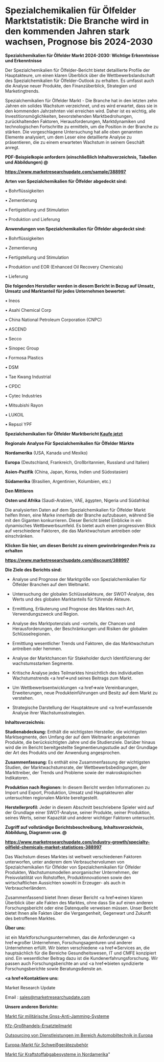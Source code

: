 # Spezialchemikalien für Ölfelder Marktstatistik: Die Branche wird in den kommenden Jahren stark wachsen, Prognose bis 2024-2030

<strong>Spezialchemikalien für Ölfelder Markt 2024-2030: Wichtige Erkenntnisse und Erkenntnisse</strong>

Der Spezialchemikalien für Ölfelder-Bericht bietet detaillierte Profile der Hauptakteure, um einen klaren Überblick über die Wettbewerbslandschaft des Spezialchemikalien für Ölfelder-Outlook zu erhalten. Es umfasst auch die Analyse neuer Produkte, den Finanzüberblick, Strategien und Marketingtrends.

Spezialchemikalien für Ölfelder Markt - Die Branche hat in den letzten zehn Jahren ein solides Wachstum verzeichnet, und es wird erwartet, dass sie in den kommenden Jahrzehnten viel erreichen wird. Daher ist es wichtig, alle Investitionsmöglichkeiten, bevorstehenden Marktbedrohungen, zurückhaltenden Faktoren, Herausforderungen, Marktdynamiken und technologischen Fortschritte zu ermitteln, um die Position in der Branche zu stärken. Die vorgeschlagene Untersuchung hat alle oben genannten Elemente analysiert, um dem Leser eine detaillierte Analyse zu präsentieren, die zu einem erwarteten Wachstum in seinem Geschäft anregt.



<strong><b>PDF-Beispielkopie anfordern (einschließlich Inhaltsverzeichnis, Tabellen und Abbildungen) @ </b></strong>

<strong><a href=https://www.marketresearchupdate.com/sample/388997>

<strong>https://www.marketresearchupdate.com/sample/388997</u></a></strong></strong>



<strong>Arten von Spezialchemikalien für Ölfelder abgedeckt sind:</strong>

• Bohrflüssigkeiten

• Zementierung

• Fertigstellung und Stimulation

• Produktion und Lieferung



<strong>Anwendungen von Spezialchemikalien für Ölfelder abgedeckt sind:</strong>

• Bohrflüssigkeiten

• Zementierung

• Fertigstellung und Stimulation

• Produktion und EOR (Enhanced Oil Recovery Chemicals)

• Lieferung



<strong>Die folgenden Hersteller werden in diesem Bericht in Bezug auf Umsatz, Umsatz und Marktanteil für jedes Unternehmen bewertet:</strong>

• Ineos

• Asahi Chemical Corp

• China National Petroleum Corporation (CNPC)

• ASCEND

• Secco

• Sinopec Group

• Formosa Plastics

• DSM

• Tae Kwang Industrial

• CPDC

• Cytec Industries

• Mitsubishi Rayon

• LUKOIL

• Repsol YPF



<strong>Spezialchemikalien für Ölfelder Marktbericht <a href=https://www.marketresearchupdate.com/buynow/388997>Kaufe jetzt</a></strong>



<strong>Regionale Analyse Für Spezialchemikalien für Ölfelder Märkte</strong>



<strong>Nordamerika</strong> (USA, Kanada und Mexiko)



<strong>Europa</strong> (Deutschland, Frankreich, Großbritannien, Russland und Italien)



<strong>Asien-Pazifik</strong> (China, Japan, Korea, Indien und Südostasien)



<strong>Südamerika</strong> (Brasilien, Argentinien, Kolumbien, etc.)



<strong>Den Mittleren</strong> 

<strong>Osten und Afrika</strong> (Saudi-Arabien, VAE, ägypten, Nigeria und Südafrika)

Die analysierten Daten auf dem Spezialchemikalien für Ölfelder Markt helfen Ihnen, eine Marke innerhalb der Branche aufzubauen, während Sie mit den Giganten konkurrieren. Dieser Bericht bietet Einblicke in ein dynamisches Wettbewerbsumfeld. Es bietet auch einen progressiven Blick auf verschiedene Faktoren, die das Marktwachstum antreiben oder einschränken.



<strong>Klicken Sie hier, um diesen Bericht zu einem gewinnbringenden Preis zu erhalten
</strong>

<strong><a href=https://www.marketresearchupdate.com/discount/388997>https://www.marketresearchupdate.com/discount/388997</b></u></strong></a>



<strong>Die Ziele des Berichts sind:</strong>

- Analyse und Prognose der Marktgröße von Spezialchemikalien für Ölfelder Branchen auf dem Weltmarkt.

- Untersuchung der globalen Schlüsselakteure, der SWOT-Analyse, des Werts und des globalen Marktanteils für führende Akteure.

- Ermittlung, Erläuterung und Prognose des Marktes nach Art, Verwendungszweck und Region.

- Analyse des Marktpotenzials und -vorteils, der Chancen und Herausforderungen, der Beschränkungen und Risiken der globalen Schlüsselregionen.

- Ermittlung wesentlicher Trends und Faktoren, die das Marktwachstum antreiben oder hemmen.

- Analyse der Marktchancen für Stakeholder durch Identifizierung der wachstumsstarken Segmente.

- Kritische Analyse jedes Teilmarktes hinsichtlich des individuellen Wachstumstrends <a href=>und</a> seines Beitrags zum Markt.

- Um Wettbewerbsentwicklungen <a href=>wie</a> Vereinbarungen, Erweiterungen, neue Produkteinführungen und Besitz auf dem Markt zu verstehen.

- Strategische Darstellung der Hauptakteure und <a href=>umfas</a>sende Analyse ihrer Wachstumsstrategien.



<strong>Inhaltsverzeichnis:</strong>



<strong>Studienabdeckung:</strong> Enthält die wichtigsten Hersteller, die wichtigsten Marktsegmente, den Umfang der auf dem Weltmarkt angebotenen Produkte, die berücksichtigten Jahre und die Studienziele. Darüber hinaus wird die im Bericht bereitgestellte Segmentierungsstudie auf der Grundlage der Art des Produkts und der Anwendung angesprochen.



<strong>Zusammenfassung:</strong> Es enthält eine Zusammenfassung der wichtigsten Studien, der Marktwachstumsrate, der Wettbewerbsbedingungen, der Markttreiber, der Trends und Probleme sowie der makroskopischen Indikatoren.



<strong>Produktion nach Regionen:</strong> In diesem Bericht werden Informationen zu Import und Export, Produktion, Umsatz und Hauptakteuren aller untersuchten regionalen Märkte bereitgestellt.



<strong>Herstellerprofil:</strong> Jeder in diesem Abschnitt beschriebene Spieler wird auf der Grundlage einer SWOT-Analyse, seiner Produkte, seiner Produktion, seines Werts, seiner Kapazität und anderer wichtiger Faktoren untersucht.



<strong><b>Zugriff auf vollständige Berichtsbeschreibung, Inhaltsverzeichnis, Abbildung, Diagramm usw. @ </b></strong>

<strong><a href=https://www.marketresearchupdate.com/industry-growth/specialty-oilfield-chemicals-market-statistices-388997>https://www.marketresearchupdate.com/industry-growth/specialty-oilfield-chemicals-market-statistices-388997</a></strong>

Das Wachstum dieses Marktes ist weltweit verschiedenen Faktoren unterworfen, unter anderem dem Verbrauchervolumen von Spezialchemikalien für Ölfelder von Spezialchemikalien für Ölfelder Produkten, Wachstumsmodellen anorganischer Unternehmen, der Preisvolatilität von Rohstoffen, Produktinnovationen sowie den wirtschaftlichen Aussichten sowohl in Erzeuger- als auch in Verbraucherländern.

Zusammenfassend bietet Ihnen dieser Bericht <a href=>einen</a> klaren Überblick über alle Fakten des Marktes, ohne dass Sie auf einen anderen Forschungsbericht oder eine Datenquelle verweisen müssen. Unser Bericht bietet Ihnen alle Fakten über die Vergangenheit, Gegenwart und Zukunft des betroffenen Marktes.



<strong>Über uns:</strong>

 ist ein Marktforschungsunternehmen, das die Anforderungen <a href=>großer</a> Unternehmen, Forschungsagenturen und anderer Unternehmen erfüllt. Wir bieten verschiedene <a href=>Services</a> an, die hauptsächlich für die Bereiche Gesundheitswesen, IT und CMFE konzipiert sind. Ein wesentlicher Beitrag dazu ist die Kundenerfahrungsforschung. Wir passen auch Forschungsberichte an und <a href=>bieten</a> syndizierte Forschungsberichte sowie Beratungsdienste an.



<strong><a href=>Kontaktiere uns:</a></strong>

Market Research Update

Email : sales@marketresearchupdate.com



<strong>Unsere anderen Berichte:</strong>

<a href=https://www.linkedin.com/pulse/military-gnss-anti-jamming-systems-market-2023-future>Markt für militärische Gnss-Anti-Jamming-Systeme</a>

<a href=https://www.linkedin.com/pulse/automotive-wholesale-distribution-aftermarket>Kfz-Großhandels-Ersatzteilmarkt</a>

<a href=https://www.linkedin.com/pulse/europe-automotive-engineering-services-outsourcing>Outsourcing von Dienstleistungen im Bereich Automobiltechnik in Europa</a>

<a href=https://www.linkedin.com/pulse/europe-welding-equipment-supplies-market-size>Europa-Markt für Schweißgerätezubehör</a>

<a href=https://www.linkedin.com/pulse/north-america-fuel-dispensing-systems-market>Markt für Kraftstoffabgabesysteme in Nordamerika</a>"
